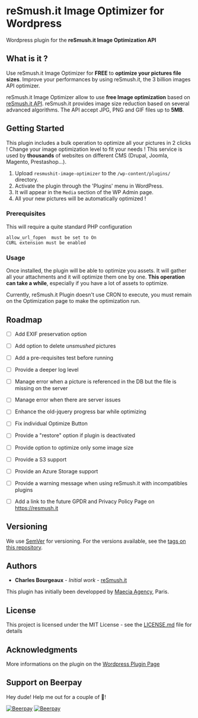 # reSmush.it Image Optimizer for Wordpress

Wordpress plugin for the **reSmush.it Image Optimization API**

## What is it ?

Use reSmush.it Image Optimizer for **FREE** to **optimize your pictures file sizes**. Improve your performances by using reSmush.it, the 3 billion images API optimizer.

reSmush.it Image Optimizer allow to use **free Image optimization** based on [reSmush.it API](https://resmush.it/ "Image Optimization API, developped by Charles Bourgeaux"). reSmush.it provides image size reduction based on several advanced algorithms. The API accept JPG, PNG and GIF files up to **5MB**.

## Getting Started

This plugin includes a bulk operation to optimize all your pictures in 2 clicks ! Change your image optimization level to fit your needs !
This service is used by **thousands** of websites on different CMS (Drupal, Joomla, Magento, Prestashop...).

1. Upload `resmushit-image-optimizer` to the `/wp-content/plugins/` directory.
2. Activate the plugin through the 'Plugins' menu in WordPress.
3. It will appear in the `Media` section of the WP Admin page.
4. All your new pictures will be automatically optimized !

### Prerequisites

This will require a quite standard PHP configuration

```
allow_url_fopen  must be set to On
CURL extension must be enabled
```

### Usage

Once installed, the plugin will be able to optimize you assets. It will gather all your attachments and it will optimize them one by one. **This operation can take a while**, especially if you have a lot of assets to optimize.

Currently, reSmush.it Plugin doesn't use CRON to execute, you must remain on the Optimization page to make the optimization run.


## Roadmap
- [ ] Add EXIF preservation option
- [ ] Add option to delete *unsmushed* pictures
- [ ] Add a pre-requisites test before running
- [ ] Provide a deeper log level
- [ ] Manage error when a picture is referenced in the DB but the file is missing on the server
- [ ] Manage error when there are server issues
- [ ] Enhance the old-jquery progress bar while optimizing
- [ ] Fix individual Optimize Button
- [ ] Provide a "restore" option if plugin is deactivated
- [ ] Provide option to optimize only some image size
- [ ] Provide a S3 support
- [ ] Provide an Azure Storage support
- [ ] Provide a warning message when using reSmush.it with incompatibles plugins
- [ ] Add a link to the future GPDR and Privacy Policy Page on https://resmush.it


## Versioning

We use [SemVer](http://semver.org/) for versioning. For the versions available, see the [tags on this repository](https://github.com/charlyie/resmushit-wordpress). 

## Authors

* **Charles Bourgeaux** - *Initial work* - [reSmush.it](https://resmush.it)

This plugin has initially been developped by [Maecia Agency](https://www.maecia.com/ "Maecia Drupal & Wordpress Agency"), Paris.

## License

This project is licensed under the MIT License - see the [LICENSE.md](LICENSE.md) file for details

## Acknowledgments
More informations on the plugin on the [Wordpress Plugin Page](https://fr.wordpress.org/plugins/resmushit-image-optimizer/ "Wordpress Plugin Page")

## Support on Beerpay
Hey dude! Help me out for a couple of :beers:!

[![Beerpay](https://beerpay.io/charlyie/resmushit-wordpress/badge.svg?style=beer-square)](https://beerpay.io/charlyie/resmushit-wordpress)  [![Beerpay](https://beerpay.io/charlyie/resmushit-wordpress/make-wish.svg?style=flat-square)](https://beerpay.io/charlyie/resmushit-wordpress?focus=wish)
